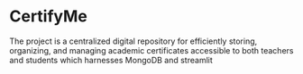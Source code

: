 # CertifyMe
The project is a centralized digital repository for efficiently storing,  organizing, and managing academic certificates accessible to both  teachers and students which harnesses MongoDB and streamlit
